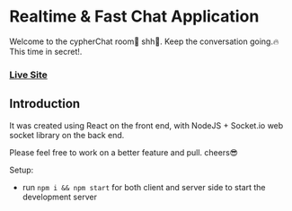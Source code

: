 # Realtime & Fast Chat Application

Welcome to the cypherChat room💬
shh🤫. Keep the conversation going.🔥
This time in secret!.

### [Live Site](https://cypherchat.netlify.app)

## Introduction
It was created using React on the front end, with NodeJS + Socket.io web socket library on the back end. 

Please feel free to work on a better feature and pull. cheers😎

Setup:
- run ```npm i && npm start``` for both client and server side to start the development server
